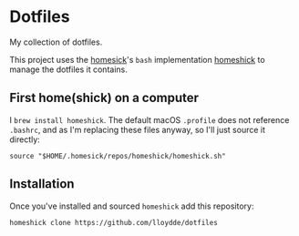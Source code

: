 # Dotfiles

My collection of dotfiles.

This project uses the [homesick][]'s `bash` implementation [homeshick][]
 to manage the dotfiles it contains.

[homesick]: https://github.com/technicalpickles/homesick
[homeshick]: https://github.com/andsens/homeshick

## First home(shick) on a computer

I `brew install homeshick`. The default macOS `.profile` does not reference `.bashrc`, and as I'm replacing these files anyway, so I'll just source it directly:

    source "$HOME/.homesick/repos/homeshick/homeshick.sh"

## Installation

Once you've installed and sourced `homeshick` add this repository:

    homeshick clone https://github.com/lloydde/dotfiles

